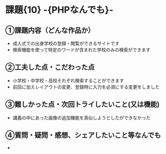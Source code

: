 # 課題{10} -{PHPなんでも}- 

## ①課題内容（どんな作品か）
- 成人式での出身学校の登録・閲覧ができるサイトです
- 検索機能を使って特定のワードが含まれた学校のみの検索ができます

## ②工夫した点・こだわった点

- 小学校・中学校・高校それぞれ検索することができます
- 前回に加えレイアウトの変更、登録時に入力を必須にする変更をしました

## ③難しかった点・次回トライしたいこと(又は機能)
- 講義の中にあった画像の追加機能を真似しようとしたができなかった

## ④質問・疑問・感想、シェアしたいこと等なんでも
- 
